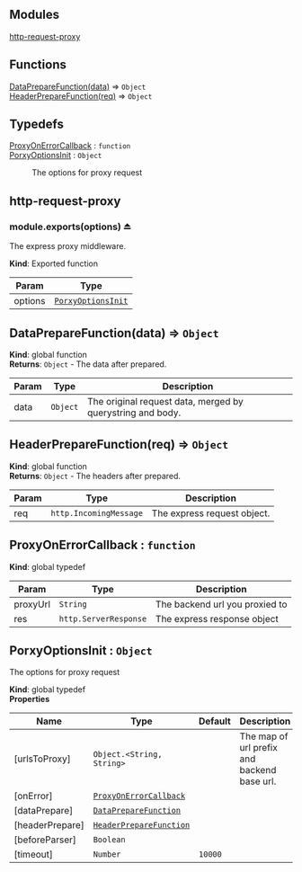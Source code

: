 ## Modules

<dl>
<dt><a href="#module_http-request-proxy">http-request-proxy</a></dt>
<dd></dd>
</dl>

## Functions

<dl>
<dt><a href="#DataPrepareFunction">DataPrepareFunction(data)</a> ⇒ <code>Object</code></dt>
<dd></dd>
<dt><a href="#HeaderPrepareFunction">HeaderPrepareFunction(req)</a> ⇒ <code>Object</code></dt>
<dd></dd>
</dl>

## Typedefs

<dl>
<dt><a href="#ProxyOnErrorCallback">ProxyOnErrorCallback</a> : <code>function</code></dt>
<dd></dd>
<dt><a href="#PorxyOptionsInit">PorxyOptionsInit</a> : <code>Object</code></dt>
<dd><p>The options for proxy request</p>
</dd>
</dl>

<a name="module_http-request-proxy"></a>

## http-request-proxy
<a name="exp_module_http-request-proxy--module.exports"></a>

### module.exports(options) ⏏
The express proxy middleware.

**Kind**: Exported function  

| Param | Type |
| --- | --- |
| options | [<code>PorxyOptionsInit</code>](#PorxyOptionsInit) | 

<a name="DataPrepareFunction"></a>

## DataPrepareFunction(data) ⇒ <code>Object</code>
**Kind**: global function  
**Returns**: <code>Object</code> - The data after prepared.  

| Param | Type | Description |
| --- | --- | --- |
| data | <code>Object</code> | The original request data, merged by querystring and body. |

<a name="HeaderPrepareFunction"></a>

## HeaderPrepareFunction(req) ⇒ <code>Object</code>
**Kind**: global function  
**Returns**: <code>Object</code> - The headers after prepared.  

| Param | Type | Description |
| --- | --- | --- |
| req | <code>http.IncomingMessage</code> | The express request object. |

<a name="ProxyOnErrorCallback"></a>

## ProxyOnErrorCallback : <code>function</code>
**Kind**: global typedef  

| Param | Type | Description |
| --- | --- | --- |
| proxyUrl | <code>String</code> | The backend url you proxied to |
| res | <code>http.ServerResponse</code> | The express response object |

<a name="PorxyOptionsInit"></a>

## PorxyOptionsInit : <code>Object</code>
The options for proxy request

**Kind**: global typedef  
**Properties**

| Name | Type | Default | Description |
| --- | --- | --- | --- |
| [urlsToProxy] | <code>Object.&lt;String, String&gt;</code> |  | The map of url prefix and backend base url. |
| [onError] | [<code>ProxyOnErrorCallback</code>](#ProxyOnErrorCallback) |  |  |
| [dataPrepare] | [<code>DataPrepareFunction</code>](#DataPrepareFunction) |  |  |
| [headerPrepare] | [<code>HeaderPrepareFunction</code>](#HeaderPrepareFunction) |  |  |
| [beforeParser] | <code>Boolean</code> |  |  |
| [timeout] | <code>Number</code> | <code>10000</code> |  |

